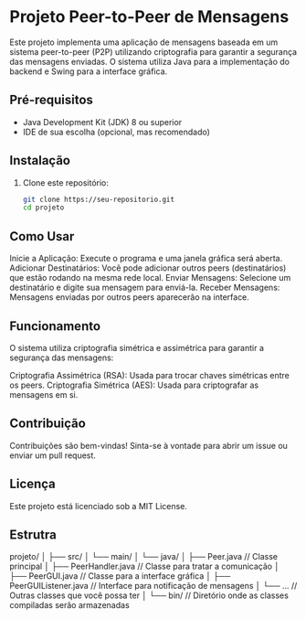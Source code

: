 # Projeto Peer-to-Peer de Mensagens

Este projeto implementa uma aplicação de mensagens baseada em um sistema peer-to-peer (P2P) utilizando criptografia para garantir a segurança das mensagens enviadas. O sistema utiliza Java para a implementação do backend e Swing para a interface gráfica.


## Pré-requisitos

- Java Development Kit (JDK) 8 ou superior
- IDE de sua escolha (opcional, mas recomendado)
  
## Instalação

1. Clone este repositório:
   ```bash
   git clone https://seu-repositorio.git
   cd projeto

## Como Usar

Inicie a Aplicação: Execute o programa e uma janela gráfica será aberta.
Adicionar Destinatários: Você pode adicionar outros peers (destinatários) que estão rodando na mesma rede local.
Enviar Mensagens: Selecione um destinatário e digite sua mensagem para enviá-la.
Receber Mensagens: Mensagens enviadas por outros peers aparecerão na interface.

## Funcionamento

O sistema utiliza criptografia simétrica e assimétrica para garantir a segurança das mensagens:

Criptografia Assimétrica (RSA): Usada para trocar chaves simétricas entre os peers.
Criptografia Simétrica (AES): Usada para criptografar as mensagens em si.

## Contribuição

Contribuições são bem-vindas! Sinta-se à vontade para abrir um issue ou enviar um pull request.

## Licença

Este projeto está licenciado sob a MIT License.

## Estrutra

projeto/
│
├── src/
│   └── main/
│       └── java/
│           ├── Peer.java               // Classe principal
│           ├── PeerHandler.java         // Classe para tratar a comunicação
│           ├── PeerGUI.java             // Classe para a interface gráfica
│           ├── PeerGUIListener.java      // Interface para notificação de mensagens
│           └── ...                      // Outras classes que você possa ter
│
└── bin/                                 // Diretório onde as classes compiladas serão armazenadas


